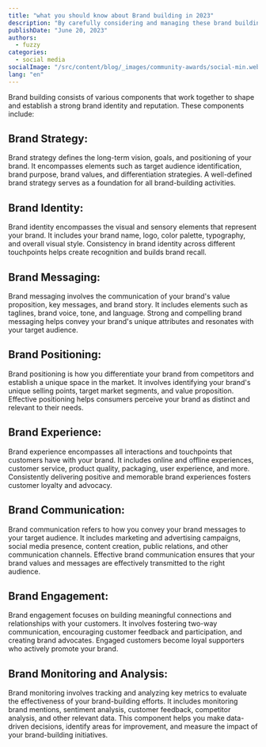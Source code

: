 ```yaml
---
title: "what you should know about Brand building in 2023"
description: "By carefully considering and managing these brand building components, you can create a strong and recognizable brand that resonates with your target audience, builds customer loyalty, and drives business success."
publishDate: "June 20, 2023"
authors:
  - fuzzy
categories:
  - social media  
socialImage: "/src/content/blog/_images/community-awards/social-min.webp"
lang: "en"
---
```


Brand building consists of various components that work together to shape and establish a strong brand identity and reputation. These components include:

##  Brand Strategy: 
Brand strategy defines the long-term vision, goals, and positioning of your brand. It encompasses elements such as target audience identification, brand purpose, brand values, and differentiation strategies. A well-defined brand strategy serves as a foundation for all brand-building activities.

##  Brand Identity: 
Brand identity encompasses the visual and sensory elements that represent your brand. It includes your brand name, logo, color palette, typography, and overall visual style. Consistency in brand identity across different touchpoints helps create recognition and builds brand recall.

##  Brand Messaging: 
Brand messaging involves the communication of your brand's value proposition, key messages, and brand story. It includes elements such as taglines, brand voice, tone, and language. Strong and compelling brand messaging helps convey your brand's unique attributes and resonates with your target audience.

##  Brand Positioning: 
Brand positioning is how you differentiate your brand from competitors and establish a unique space in the market. It involves identifying your brand's unique selling points, target market segments, and value proposition. Effective positioning helps consumers perceive your brand as distinct and relevant to their needs.

##  Brand Experience: 
Brand experience encompasses all interactions and touchpoints that customers have with your brand. It includes online and offline experiences, customer service, product quality, packaging, user experience, and more. Consistently delivering positive and memorable brand experiences fosters customer loyalty and advocacy.

##  Brand Communication: 
Brand communication refers to how you convey your brand messages to your target audience. It includes marketing and advertising campaigns, social media presence, content creation, public relations, and other communication channels. Effective brand communication ensures that your brand values and messages are effectively transmitted to the right audience.

##  Brand Engagement: 
Brand engagement focuses on building meaningful connections and relationships with your customers. It involves fostering two-way communication, encouraging customer feedback and participation, and creating brand advocates. Engaged customers become loyal supporters who actively promote your brand.

##  Brand Monitoring and Analysis: 
Brand monitoring involves tracking and analyzing key metrics to evaluate the effectiveness of your brand-building efforts. It includes monitoring brand mentions, sentiment analysis, customer feedback, competitor analysis, and other relevant data. This component helps you make data-driven decisions, identify areas for improvement, and measure the impact of your brand-building initiatives.

